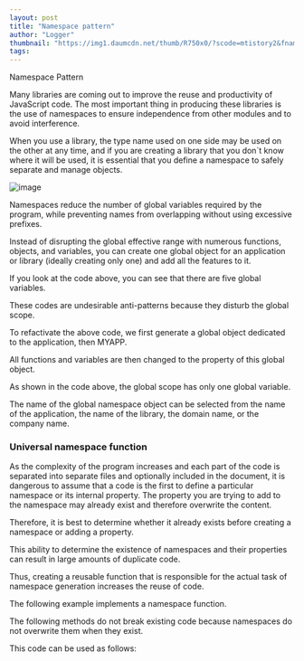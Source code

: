 ```yaml
---
layout: post
title: "Namespace pattern"
author: "Logger"
thumbnail: "https://img1.daumcdn.net/thumb/R750x0/?scode=mtistory2&fname=https%3A%2F%2Ft1.daumcdn.net%2Fcfile%2Ftistory%2F241B034357EC907814"
tags: 
---
```



Namespace Pattern

Many libraries are coming out to improve the reuse and productivity of JavaScript code. The most important thing in producing these libraries is the use of namespaces to ensure independence from other modules and to avoid interference.

When you use a library, the type name used on one side may be used on the other at any time, and if you are creating a library that you don`t know where it will be used, it is essential that you define a namespace to safely separate and manage objects.

![image](https://t1.daumcdn.net/cfile/tistory/241B034357EC907814)

Namespaces reduce the number of global variables required by the program, while preventing names from overlapping without using excessive prefixes.

Instead of disrupting the global effective range with numerous functions, objects, and variables, you can create one global object for an application or library (ideally creating only one) and add all the features to it.

If you look at the code above, you can see that there are five global variables.

These codes are undesirable anti-patterns because they disturb the global scope.

To refactivate the above code, we first generate a global object dedicated to the application, then MYAPP.

All functions and variables are then changed to the property of this global object.

As shown in the code above, the global scope has only one global variable.

The name of the global namespace object can be selected from the name of the application, the name of the library, the domain name, or the company name.

### Universal namespace function

As the complexity of the program increases and each part of the code is separated into separate files and optionally included in the document, it is dangerous to assume that a code is the first to define a particular namespace or its internal property. The property you are trying to add to the namespace may already exist and therefore overwrite the content.

Therefore, it is best to determine whether it already exists before creating a namespace or adding a property.

This ability to determine the existence of namespaces and their properties can result in large amounts of duplicate code.

Thus, creating a reusable function that is responsible for the actual task of namespace generation increases the reuse of code.

The following example implements a namespace function.

The following methods do not break existing code because namespaces do not overwrite them when they exist.

This code can be used as follows: